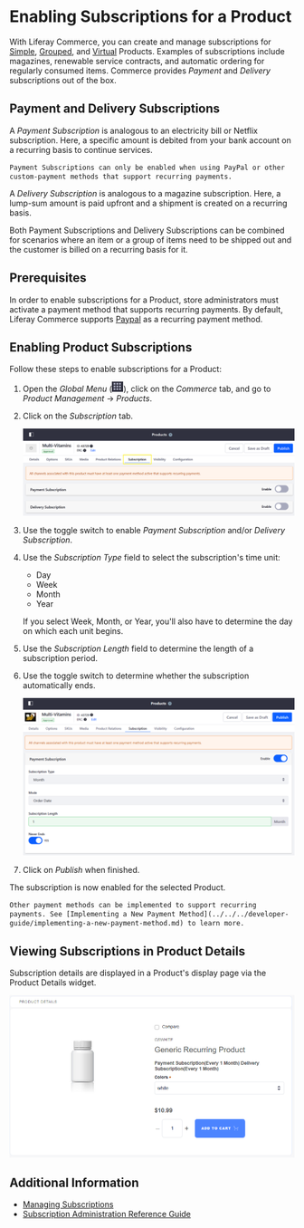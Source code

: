 # Enabling Subscriptions for a Product

With Liferay Commerce, you can create and manage subscriptions for [Simple](../product-types/creating-a-simple-product.md), [Grouped](../product-types/creating-a-grouped-product.md), and [Virtual](../product-types/creating-a-virtual-product.md) Products. Examples of subscriptions include magazines, renewable service contracts, and automatic ordering for regularly consumed items. Commerce provides *Payment* and *Delivery* subscriptions out of the box.

## Payment and Delivery Subscriptions

A _Payment Subscription_ is analogous to an electricity bill or Netflix subscription. Here, a specific amount is debited from your bank account on a recurring basis to continue services. 

```{important}
Payment Subscriptions can only be enabled when using PayPal or other custom-payment methods that support recurring payments.
```

A _Delivery Subscription_ is analogous to a magazine subscription. Here, a lump-sum amount is paid upfront and a shipment is created on a recurring basis.

Both Payment Subscriptions and Delivery Subscriptions can be combined for scenarios where an item or a group of items need to be shipped out and the customer is billed on a recurring basis for it.

## Prerequisites

In order to enable subscriptions for a Product, store administrators must activate a payment method that supports recurring payments. By default, Liferay Commerce supports [Paypal](../../../store-administration/configuring-payment-methods/paypal.md) as a recurring payment method.

## Enabling Product Subscriptions

Follow these steps to enable subscriptions for a Product:

1. Open the *Global Menu* (![Global Menu](../../../images/icon-applications-menu.png)), click on the *Commerce* tab, and go to *Product Management* &rarr; *Products*.

2. Click on the *Subscription* tab.

    ![Click on the Product's Subscription tab.](./enabling-subscriptions-for-a-product/images/02.png)

3. Use the toggle switch to enable *Payment Subscription* and/or *Delivery Subscription*.

4. Use the *Subscription Type* field to select the subscription's time unit:

   * Day
   * Week
   * Month
   * Year

   If you select Week, Month, or Year, you'll also have to determine the day on which each unit begins.

5. Use the *Subscription Length* field to determine the length of a subscription period.

6. Use the toggle switch to determine whether the subscription automatically ends.

    ![Configuring the payment subscription.](./enabling-subscriptions-for-a-product/images/03.png)

7. Click on *Publish* when finished.

The subscription is now enabled for the selected Product.

```{tip}
Other payment methods can be implemented to support recurring payments. See [Implementing a New Payment Method](../../../developer-guide/implementing-a-new-payment-method.md) to learn more.
```

## Viewing Subscriptions in Product Details

Subscription details are displayed in a Product's display page via the Product Details widget.

![Payment and Delivery Subscription details are displayed in the Product Detail widget.](./enabling-subscriptions-for-a-product/images/05.png)

## Additional Information

* [Managing Subscriptions](../../../orders-and-fulfillment/subscriptions/managing-subscriptions.md)
* [Subscription Administration Reference Guide](../../../orders-and-fulfillment/subscriptions/subscription-administration-reference-guide.md)
